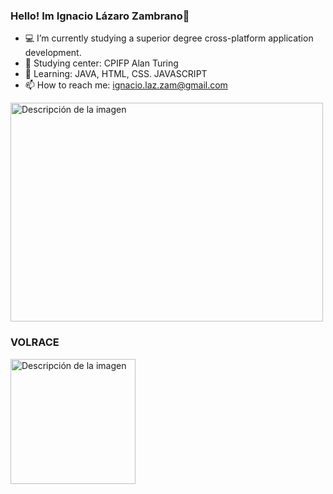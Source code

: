 ### Hello! Im Ignacio Lázaro Zambrano👋

- 💻 I’m currently studying a superior degree cross-platform application development.
- 🔭 Studying center: CPIFP Alan Turing
- 💭 Learning: JAVA, HTML, CSS. JAVASCRIPT
- 📫 How to reach me: ignacio.laz.zam@gmail.com

<img src="https://static.wixstatic.com/media/97b295_343224e0b87544f6b1e301fabbe07d6e~mv2.gif" alt="Descripción de la imagen" width="500" height="350">

  ### VOLRACE 

<img src="https://yt3.googleusercontent.com/vH5ie2pWOUM4qR0aE-2sxlz1svysmP3ZSBZqkEqrBgiQIpTZRHbHuF1Ci1x2g-odgTS00Amx2Q=s900-c-k-c0x00ffffff-no-rj" alt="Descripción de la imagen" width="200" height="200">
